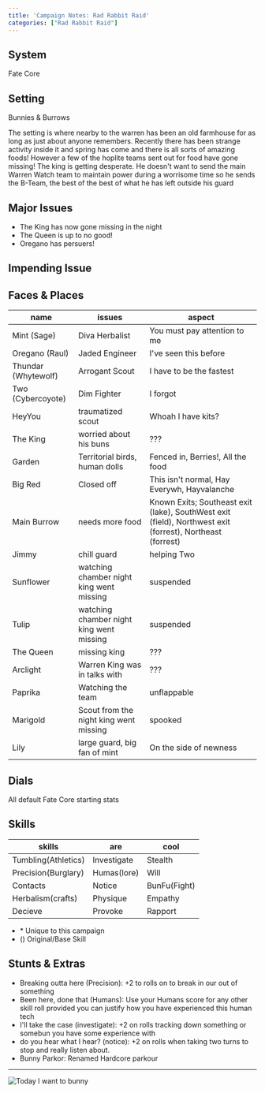 ```yaml
---
title: 'Campaign Notes: Rad Rabbit Raid'
categories: ["Rad Rabbit Raid"]
---
```


## System

Fate Core

## Setting

Bunnies & Burrows

The setting is where nearby to the warren has been an old farmhouse for as long as just about anyone remembers. Recently there has been strange activity inside it and spring has come and there is all sorts of amazing foods! However a few of the hoplite teams sent out for food have gone missing! The king is getting desperate. He doesn't want to send the main Warren Watch team to maintain power during a worrisome time so he sends the B-Team, the best of the best of what he has left outside his guard

## Major Issues

* The King has now gone missing in the night
* The Queen is up to no good!
* Oregano has persuers!

## Impending Issue

## Faces & Places

name                | issues                                   | aspect
---                 | ---                                      | ---
Mint (Sage)         | Diva Herbalist                           | You must pay attention to me
Oregano (Raul)      | Jaded Engineer                           | I've seen this before
Thundar (Whytewolf) | Arrogant Scout                           | I have to be the fastest
Two (Cybercoyote)   | Dim Fighter                              | I forgot
HeyYou              | traumatized scout                        | Whoah I have kits?
The King            | worried about his buns                   | ???
Garden              | Territorial birds, human dolls           | Fenced in, Berries!, All the food
Big Red             | Closed off                               | This isn't normal, Hay Everywh, Hayvalanche
Main Burrow         | needs more food                          | Known Exits; Southeast exit (lake), SouthWest exit (field), Northwest exit (forrest), Northeast (forrest)
Jimmy               | chill guard                              | helping Two
Sunflower           | watching chamber night king went missing | suspended
Tulip               | watching chamber night king went missing | suspended
The Queen           | missing king                             | ???
Arclight            | Warren King was in talks with            | ???
Paprika             | Watching the team                        | unflappable
Marigold            | Scout from the night king went missing   | spooked
Lily                | large guard, big fan of mint             | On the side of newness

## Dials

All default Fate Core starting stats

## Skills

| skills              | are         | cool         |
| ---                 | ---         | ---          |
| Tumbling(Athletics) | Investigate | Stealth      |
| Precision(Burglary) | Humas(lore) | Will         |
| Contacts            | Notice      | BunFu(Fight) |
| Herbalism(crafts)   | Physique    | Empathy      |
| Decieve             | Provoke     | Rapport      |

* \* Unique to this campaign
* () Original/Base Skill

## Stunts & Extras

* Breaking outta here (Precision): +2 to rolls on to break in our out of something
* Been here, done that (Humans): Use your Humans score for any other skill roll provided you can justify how you have experienced this human tech
* I'll take the case (investigate): +2 on rolls tracking down something or somebun you have some experience with
* do you hear what I hear? (notice): +2 on rolls when taking two turns to stop and really listen about.
* Bunny Parkor: Renamed Hardcore parkour

---

![Today I want to bunny](/img/2017/today-i-want-to-bunny.png)
